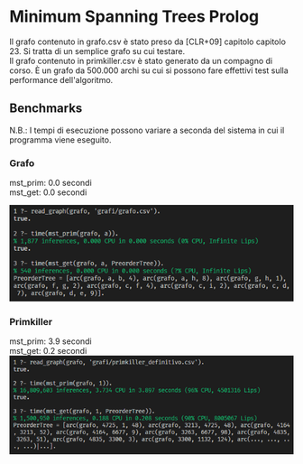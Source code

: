 [grafo]: time_grafo.png  
[primkiller]: time_primkiller.png

# Minimum Spanning Trees Prolog

Il grafo contenuto in grafo.csv è stato preso da [CLR+09] capitolo capitolo 23. Si tratta di un semplice grafo su cui testare.  
Il grafo contenuto in primkiller.csv è stato generato da un compagno di corso. È un grafo da 500.000 archi su cui si possono fare effettivi test sulla performance dell'algoritmo.  

## Benchmarks

N.B.: I tempi di esecuzione possono variare a seconda del sistema in cui il programma viene eseguito.

### Grafo

mst_prim:   0.0 secondi  
mst_get:    0.0 secondi  

![grafo]

### Primkiller

mst_prim:   3.9 secondi  
mst_get:    0.2 secondi  
![primkiller]
